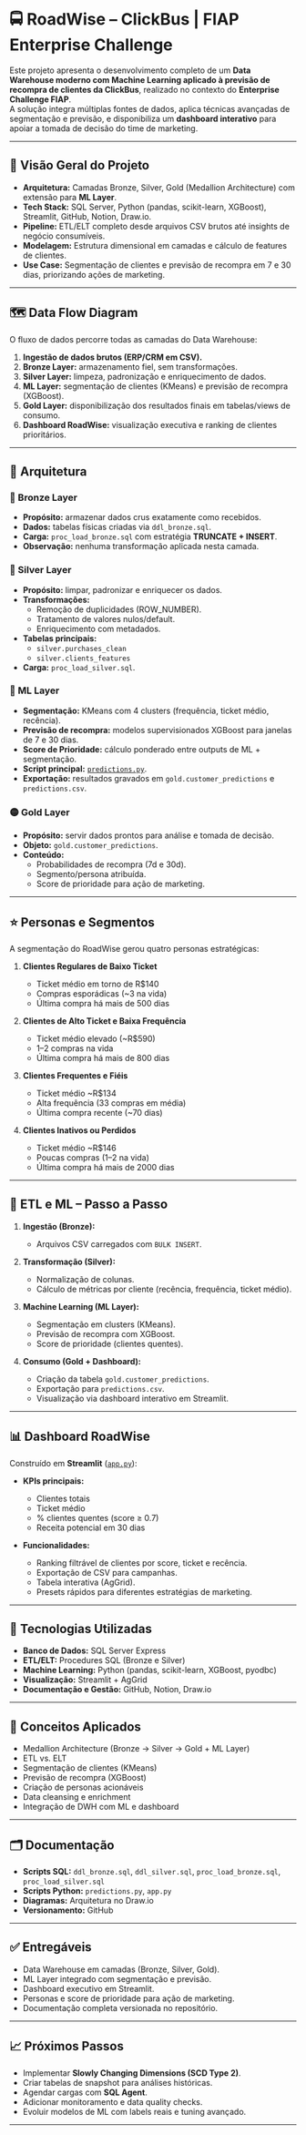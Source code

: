 # 🚍 RoadWise – ClickBus | FIAP Enterprise Challenge

Este projeto apresenta o desenvolvimento completo de um **Data Warehouse moderno com Machine Learning aplicado à previsão de recompra de clientes da ClickBus**, realizado no contexto do **Enterprise Challenge FIAP**.  
A solução integra múltiplas fontes de dados, aplica técnicas avançadas de segmentação e previsão, e disponibiliza um **dashboard interativo** para apoiar a tomada de decisão do time de marketing.

---

## 📌 Visão Geral do Projeto
- **Arquitetura:** Camadas Bronze, Silver, Gold (Medallion Architecture) com extensão para **ML Layer**.  
- **Tech Stack:** SQL Server, Python (pandas, scikit-learn, XGBoost), Streamlit, GitHub, Notion, Draw.io.  
- **Pipeline:** ETL/ELT completo desde arquivos CSV brutos até insights de negócio consumíveis.  
- **Modelagem:** Estrutura dimensional em camadas e cálculo de features de clientes.  
- **Use Case:** Segmentação de clientes e previsão de recompra em 7 e 30 dias, priorizando ações de marketing.  

---

## 🗺️ Data Flow Diagram
O fluxo de dados percorre todas as camadas do Data Warehouse:

1. **Ingestão de dados brutos (ERP/CRM em CSV).**  
2. **Bronze Layer:** armazenamento fiel, sem transformações.  
3. **Silver Layer:** limpeza, padronização e enriquecimento de dados.  
4. **ML Layer:** segmentação de clientes (KMeans) e previsão de recompra (XGBoost).  
5. **Gold Layer:** disponibilização dos resultados finais em tabelas/views de consumo.  
6. **Dashboard RoadWise:** visualização executiva e ranking de clientes prioritários.  

---

## 🧱 Arquitetura

### 🔹 Bronze Layer
- **Propósito:** armazenar dados crus exatamente como recebidos.  
- **Dados:** tabelas físicas criadas via `ddl_bronze.sql`.  
- **Carga:** `proc_load_bronze.sql` com estratégia **TRUNCATE + INSERT**.  
- **Observação:** nenhuma transformação aplicada nesta camada.  

### 🔸 Silver Layer
- **Propósito:** limpar, padronizar e enriquecer os dados.  
- **Transformações:**  
  - Remoção de duplicidades (ROW_NUMBER).  
  - Tratamento de valores nulos/default.  
  - Enriquecimento com metadados.  
- **Tabelas principais:**  
  - `silver.purchases_clean`  
  - `silver.clients_features`  
- **Carga:** `proc_load_silver.sql`.  

### 🤖 ML Layer
- **Segmentação:** KMeans com 4 clusters (frequência, ticket médio, recência).  
- **Previsão de recompra:** modelos supervisionados XGBoost para janelas de 7 e 30 dias.  
- **Score de Prioridade:** cálculo ponderado entre outputs de ML + segmentação.  
- **Script principal:** [`predictions.py`](predictions.py).  
- **Exportação:** resultados gravados em `gold.customer_predictions` e `predictions.csv`.  

### 🟡 Gold Layer
- **Propósito:** servir dados prontos para análise e tomada de decisão.  
- **Objeto:** `gold.customer_predictions`.  
- **Conteúdo:**  
  - Probabilidades de recompra (7d e 30d).  
  - Segmento/persona atribuída.  
  - Score de prioridade para ação de marketing.  

---

## ⭐ Personas e Segmentos
A segmentação do RoadWise gerou quatro personas estratégicas:

1. **Clientes Regulares de Baixo Ticket**  
   - Ticket médio em torno de R$140  
   - Compras esporádicas (~3 na vida)  
   - Última compra há mais de 500 dias  

2. **Clientes de Alto Ticket e Baixa Frequência**  
   - Ticket médio elevado (~R$590)  
   - 1–2 compras na vida  
   - Última compra há mais de 800 dias  

3. **Clientes Frequentes e Fiéis**  
   - Ticket médio ~R$134  
   - Alta frequência (33 compras em média)  
   - Última compra recente (~70 dias)  

4. **Clientes Inativos ou Perdidos**  
   - Ticket médio ~R$146  
   - Poucas compras (1–2 na vida)  
   - Última compra há mais de 2000 dias  

---

## 🚀 ETL e ML – Passo a Passo

1. **Ingestão (Bronze):**  
   - Arquivos CSV carregados com `BULK INSERT`.  

2. **Transformação (Silver):**  
   - Normalização de colunas.  
   - Cálculo de métricas por cliente (recência, frequência, ticket médio).  

3. **Machine Learning (ML Layer):**  
   - Segmentação em clusters (KMeans).  
   - Previsão de recompra com XGBoost.  
   - Score de prioridade (clientes quentes).  

4. **Consumo (Gold + Dashboard):**  
   - Criação da tabela `gold.customer_predictions`.  
   - Exportação para `predictions.csv`.  
   - Visualização via dashboard interativo em Streamlit.  

---

## 📊 Dashboard RoadWise
Construído em **Streamlit** ([`app.py`](app.py)):

- **KPIs principais:**  
  - Clientes totais  
  - Ticket médio  
  - % clientes quentes (score ≥ 0.7)  
  - Receita potencial em 30 dias  

- **Funcionalidades:**  
  - Ranking filtrável de clientes por score, ticket e recência.  
  - Exportação de CSV para campanhas.  
  - Tabela interativa (AgGrid).  
  - Presets rápidos para diferentes estratégias de marketing.  

---

## 🔧 Tecnologias Utilizadas
- **Banco de Dados:** SQL Server Express  
- **ETL/ELT:** Procedures SQL (Bronze e Silver)  
- **Machine Learning:** Python (pandas, scikit-learn, XGBoost, pyodbc)  
- **Visualização:** Streamlit + AgGrid  
- **Documentação e Gestão:** GitHub, Notion, Draw.io  

---

## 📘 Conceitos Aplicados
- Medallion Architecture (Bronze → Silver → Gold + ML Layer)  
- ETL vs. ELT  
- Segmentação de clientes (KMeans)  
- Previsão de recompra (XGBoost)  
- Criação de personas acionáveis  
- Data cleansing e enrichment  
- Integração de DWH com ML e dashboard  

---

## 🗂️ Documentação
- **Scripts SQL:** `ddl_bronze.sql`, `ddl_silver.sql`, `proc_load_bronze.sql`, `proc_load_silver.sql`  
- **Scripts Python:** `predictions.py`, `app.py`  
- **Diagramas:** Arquitetura no Draw.io  
- **Versionamento:** GitHub  

---

## ✅ Entregáveis
- Data Warehouse em camadas (Bronze, Silver, Gold).  
- ML Layer integrado com segmentação e previsão.  
- Dashboard executivo em Streamlit.  
- Personas e score de prioridade para ação de marketing.  
- Documentação completa versionada no repositório.  

---

## 📈 Próximos Passos
- Implementar **Slowly Changing Dimensions (SCD Type 2)**.  
- Criar tabelas de snapshot para análises históricas.  
- Agendar cargas com **SQL Agent**.  
- Adicionar monitoramento e data quality checks.  
- Evoluir modelos de ML com labels reais e tuning avançado.  

---